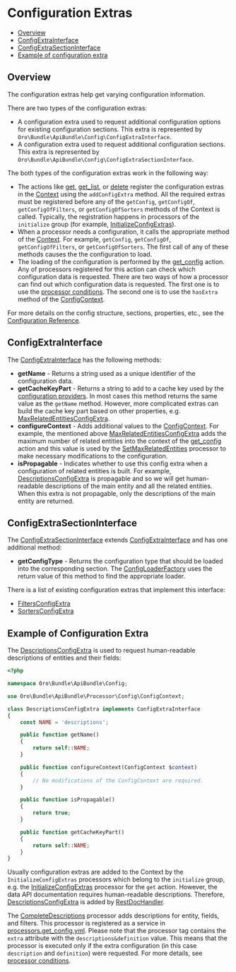 # Configuration Extras

 - [Overview](#overview)
 - [ConfigExtraInterface](#configextrainterface)
 - [ConfigExtraSectionInterface](#configextrasectioninterface)
 - [Example of configuration extra](#example-of-configuration-extra)

## Overview

The configuration extras help get varying configuration information.

There are two types of the configuration extras:

- A configuration extra used to request additional configuration options for existing configuration sections. This extra is represented by `Oro\Bundle\ApiBundle\Config\ConfigExtraInterface`.
- A configuration extra used to request additional configuration sections. This extra is represented by `Oro\Bundle\ApiBundle\Config\ConfigExtraSectionInterface`.

The both types of the configuration extras work in the following way:

- The actions like [get](./actions.md#get-action), [get_list](./actions.md#get_list-action), or [delete](./actions.md#delete-action) register the configuration extras in the [Context](./actions.md#context-class) using the `addConfigExtra` method. All the required extras must be registered before any of the `getConfig`, `getConfigOf`, `getConfigOfFilters`, or `getConfigOfSorters` methods of the Context is called. Typically, the registration happens in processors of the `initialize` group (for example, [InitializeConfigExtras](../../Processor/Get/InitializeConfigExtras.php)).
- When a processor needs a configuration, it calls the appropriate method of the [Context](./actions.md#context-class). For example, `getConfig`, `getConfigOf`, `getConfigOfFilters`, or `getConfigOfSorters`. The first call of any of these methods causes the the configuration to load.
- The loading of the configuration is performed by the [get_config](./actions.md#get_config-action) action. Any of processors registered for this action can check which configuration data is requested. There are two ways of how a processor can find out which configuration data is requested. The first one is to use the [processor conditions](./processors.md#processor-conditions). The second one is to use the `hasExtra` method of the [ConfigContext](../../Processor/Config/ConfigContext.php).

For more details on the config structure, sections, properties, etc., see the [Configuration Reference](./configuration.md). 

## ConfigExtraInterface

The [ConfigExtraInterface](../../Config/ConfigExtraInterface.php) has the following methods:

 * **getName** - Returns a string used as a unique identifier of the configuration data.
 * **getCacheKeyPart** - Returns a string to add to a cache key used by the [configuration providers](../../Provider/AbstractConfigProvider.php). In most cases this method returns the same value as the `getName` method. However, more complicated extras can build the cache key part based on other properties, e.g. [MaxRelatedEntitiesConfigExtra](../../Config/MaxRelatedEntitiesConfigExtra.php).
 * **configureContext** - Adds additional values to the [ConfigContext](../../Processor/Config/ConfigContext.php). For example, the mentioned above [MaxRelatedEntitiesConfigExtra](../../Config/MaxRelatedEntitiesConfigExtra.php) adds the maximum number of related entities into the context of the [get_config](./actions.md#get_config-action) action and this value is used by the [SetMaxRelatedEntities](../../Processor/Config/GetConfig/SetMaxRelatedEntities.php) processor to make necessary modifications to the configuration.
 * **isPropagable** - Indicates whether to use this config extra when a configuration of related entities is built. For example, [DescriptionsConfigExtra](../../Config/DescriptionsConfigExtra.php) is propagable and so we will get human-readable descriptions of the main entity and all the related entities. When this extra is not propagable, only the descriptions of the main entity are returned.


## ConfigExtraSectionInterface

The [ConfigExtraSectionInterface](../../Config/ConfigExtraSectionInterface.php) extends [ConfigExtraInterface](../../Config/ConfigExtraInterface.php) and has one additional method:

 * **getConfigType** - Returns the configuration type that should be loaded into the corresponding section. The [ConfigLoaderFactory](../../Config/ConfigLoaderFactory.php) uses the return value of this method to find the appropriate loader.

There is a list of existing configuration extras that implement this interface:

- [FiltersConfigExtra](../../Config/FiltersConfigExtra.php)
- [SortersConfigExtra](../../Config/SortersConfigExtra.php)

## Example of Configuration Extra

The [DescriptionsConfigExtra](../../Config/DescriptionsConfigExtra.php) is used to request human-readable descriptions of entities and their fields:

```php
<?php

namespace Oro\Bundle\ApiBundle\Config;

use Oro\Bundle\ApiBundle\Processor\Config\ConfigContext;

class DescriptionsConfigExtra implements ConfigExtraInterface
{
    const NAME = 'descriptions';

    public function getName()
    {
        return self::NAME;
    }

    public function configureContext(ConfigContext $context)
    {
        // No modifications of the ConfigContext are required.
    }

    public function isPropagable()
    {
        return true;
    }

    public function getCacheKeyPart()
    {
        return self::NAME;
    }
}
```

Usually configuration extras are added to the Context by the `InitializeConfigExtras` processors which belong to the `initialize` group, e.g. the [InitializeConfigExtras](../../Processor/Get/InitializeConfigExtras.php) processor for the `get` action. However, the data API documentation requires human-readable descriptions. Therefore, [DescriptionsConfigExtra](../../Config/DescriptionsConfigExtra.php) is added by [RestDocHandler](../../ApiDoc/RestDocHandler.php).

The [CompleteDescriptions](../../Processor/Config/Shared/CompleteDescriptions.php) processor adds descriptions for entity, fields, and filters. This processor is registered as a service in [processors.get_config.yml](../config/processors.get_config.yml). Please note that the processor tag contains the `extra` attribute with the `descriptions&definition` value. This means that the processor is executed only if the extra configuration (in this case `description` and `definition`) were requested. For more details, see [processor conditions](./processors.md#processor-conditions).
